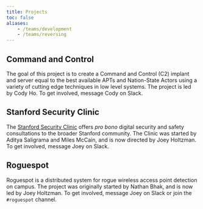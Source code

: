 ```yaml
---
title: Projects
toc: false
aliases:
    - /teams/development
    - /teams/reversing
---
```


## Command and Control
The goal of this project is to create a Command and Control (C2) implant and server equal to the best available APTs and Nation-State Actors using a variety of cutting edge techniques in low level systems. The project is led by Cody Ho. To get involved, message Cody on Slack.

## Stanford Security Clinic

The [Stanford Security Clinic](https://securityclinic.org) offers *pro bono* digital security and safety consultations to the broader Stanford community. The Clinic was started by Aditya Saligrama and Miles McCain, and is now directed by Joey Holtzman. To get involved, message Joey on Slack.

## Roguespot

Roguespot is a distributed system for rogue wireless access point detection on campus. The project was originally started by Nathan Bhak, and is now led by Joey Holtzman. To get involved, message Joey on Slack or join the `#roguespot` channel.

